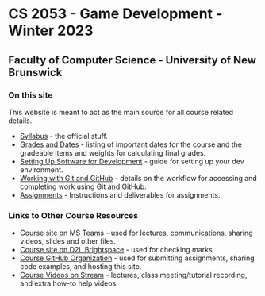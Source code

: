 # CS 2053 - Game Development - Winter 2023

## Faculty of Computer Science - University of New Brunswick

### On this site

This website is meant to act as the main source for all course related details.

- [Syllabus](pages/cs2053_syllabus_w2023.md) - the official stuff.
- [Grades and Dates](pages/cs2053-grading-dates_w2023.md) - listing of important dates for the course and the gradeable items and weights for calculating final grades.
- [Setting Up Software for Development](pages/cs2053-requirements-and-setup.md) - guide for setting up your dev environment.
- [Working with Git and GitHub](pages/CS2053-working-with-git.md) - details on the workflow for accessing and completing work using Git and GitHub.
- [Assignments](pages/assignments/cs2053-w2023-lab-assignment-1.md) - Instructions and deliverables for assignments.

### Links to Other Course Resources

- [Course site on MS Teams](https://teams.microsoft.com/l/team/19%3aO-E2fUopHC64qMNj2z8xeIUlqKnslhA1LgsfaS6QGfU1%40thread.tacv2/conversations?groupId=ce9d916d-94ea-4b39-92d5-0843943117e9&tenantId=244e6ed2-339a-47f3-b95c-e45351c198b7) - used for lectures, communications, sharing videos, slides and other files.
- [Course site on D2L Brightspace](https://lms.unb.ca/d2l/home/207733) - used for checking marks
- [Course GitHub Organization](https://github.com/CS-2053-Winter-2023) - used for submitting assignments, sharing code examples, and hosting this site.
- [Course Videos on Stream](https://unbcloud.sharepoint.com/:f:/r/sites/Section_336387/Shared%20Documents/General/Lecture%20Slides?csf=1&web=1&e=lpSwac) - lectures, class meeting/tutorial recording, and extra how-to help videos.